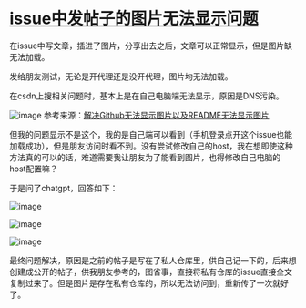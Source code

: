 # [issue中发帖子的图片无法显示问题](https://github.com/QiYongchuan/MyGitBlog/issues/55)

在issue中写文章，插进了图片，分享出去之后，文章可以正常显示，但是图片缺无法加载。

发给朋友测试，无论是开代理还是没开代理，图片均无法加载。

在csdn上搜相关问题时，基本上是在自己电脑端无法显示，原因是DNS污染。

![image](https://github.com/QiYongchuan/MyGitBlog/assets/105039020/595616e3-b773-4cde-a34d-ca130b1f02e8)
参考来源：[解决Github无法显示图片以及README无法显示图片](https://blog.csdn.net/qq_41709370/article/details/106282229)

但我的问题显示不是这个，我的是自己端可以看到（手机登录点开这个issue也能加载成功），但是朋友访问时看不到。没有尝试修改自己的host，我在想即使这种方法真的可以的话，难道需要我让朋友为了能看到图片，也得修改自己电脑的host配置嘛？

于是问了chatgpt，回答如下：

![image](https://github.com/QiYongchuan/MyGitBlog/assets/105039020/e16114b4-5c51-4ed7-9612-ec54f799797d)

![image](https://github.com/QiYongchuan/MyGitBlog/assets/105039020/49edb418-2f8a-4cd3-88ba-edbf52fe0be8)


![image](https://github.com/QiYongchuan/MyGitBlog/assets/105039020/a2cf5d5c-648d-4b7b-8712-2330186ebce5)

最终问题解决，原因是之前的帖子是写在了私人仓库里，供自己记一下的，后来想创建成公开的帖子，供我朋友参考的，图省事，直接将私有仓库的issue直接全文复制过来了。但是图片是存在私有仓库的，所以无法访问到，重新传了一次就好了。